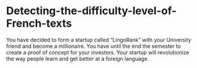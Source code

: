 # Detecting-the-difficulty-level-of-French-texts
You have decided to form a startup called “LingoRank” with your University friend and become a millionaire. You have until the end the semester to create a proof of concept for your investors. Your startup will revolutionize the way people learn and get better at a foreign language.
